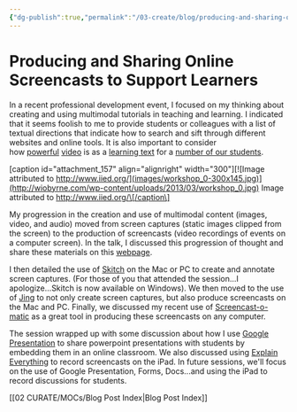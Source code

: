 ```yaml
---
{"dg-publish":true,"permalink":"/03-create/blog/producing-and-sharing-online-screencasts-to-support-learners/","title":"Producing and Sharing Online Screencasts to Support Learners","tags":["digital-literacies","ipads","new-literacies","screen-captures","screencasting"]}
---
```


# Producing and Sharing Online Screencasts to Support Learners

In a recent professional development event, I focused on my thinking about creating and using multimodal tutorials in teaching and learning. I indicated that it seems foolish to me to provide students or colleagues with a list of textual directions that indicate how to search and sift through different websites and online tools. It is also important to consider how [powerful](http://www.tandfonline.com/doi/abs/10.1207/s15389286ajde1904_3) [video](https://www.google.com/url?sa=t&rct=j&q=&esrc=s&source=web&cd=5&ved=0CFYQFjAE&url=http%3A%2F%2Feditlib.org%2Fd%2F6152&ei=RGYBUeDPKKfV0gHBgYGQAw&usg=AFQjCNFKc92tLJLHK9vesANw8OkhCb87RA&sig2=XF33jCxs-yPE_6IMUwRJqg) is as a [learning text](http://www.ncbi.nlm.nih.gov/pubmed/16262803) for a [number of our students](http://dl.acm.org/citation.cfm?id=2184462).

\[caption id="attachment\_157" align="alignright" width="300"\][![Image attributed to http://www.iied.org/](images/workshop_0-300x145.jpg)](http://wiobyrne.com/wp-content/uploads/2013/03/workshop_0.jpg) Image attributed to http://www.iied.org/\[/caption\]

My progression in the creation and use of multimodal content (images, video, and audio) moved from screen captures (static images clipped from the screen) to the production of screencasts (video recordings of events on a computer screen). In the talk, I discussed this progression of thought and share these materials on this [webpage](https://sites.google.com/site/wiobyrne/screencasts).

I then detailed the use of [Skitch](https://sites.google.com/site/wiobyrne/Skitch) on the Mac or PC to create and annotate screen captures. (For those of you that attended the session...I apologize...Skitch is now available on Windows). We then moved to the use of [Jing](https://sites.google.com/site/wiobyrne/Jing) to not only create screen captures, but also produce screencasts on the Mac and PC. Finally, we discussed my recent use of [Screencast-o-matic](https://sites.google.com/site/wiobyrne/screencast-o-matic) as a great tool in producing these screencasts on any computer. 

The session wrapped up with some discussion about how I use [Google Presentation](https://sites.google.com/site/wiobyrne/google-presentation) to share powerpoint presentations with students by embedding them in an online classroom. We also discussed using [Explain Everything](http://www.explaineverything.com/) to record screencasts on the iPad. In future sessions, we'll focus on the use of Google Presentation, Forms, Docs...and using the iPad to record discussions for students.

[[02 CURATE/MOCs/Blog Post Index\|Blog Post Index]]